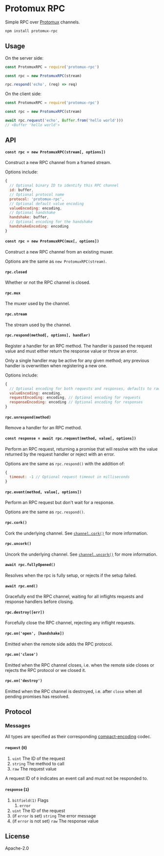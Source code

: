 # Protomux RPC

Simple RPC over [Protomux](https://github.com/mafintosh/protomux) channels.

```sh
npm install protomux-rpc
```

## Usage

On the server side:

```js
const ProtomuxRPC = require('protomux-rpc')

const rpc = new ProtomuxRPC(stream)

rpc.respond('echo', (req) => req)
```

On the client side:

```js
const ProtomuxRPC = require('protomux-rpc')

const rpc = new ProtomuxRPC(stream)

await rpc.request('echo', Buffer.from('hello world')))
// <Buffer 'hello world'>
```

## API

#### `const rpc = new ProtomuxRPC(stream[, options])`

Construct a new RPC channel from a framed stream.

Options include:

```js
{
  // Optional binary ID to identify this RPC channel
  id: buffer,
  // Optional protocol name
  protocol: 'protomux-rpc',
  // Optional default value encoding
  valueEncoding: encoding,
  // Optional handshake
  handshake: buffer,
  // Optional encoding for the handshake
  handshakeEncoding: encoding
}
```

#### `const rpc = new ProtomuxRPC(mux[, options])`

Construct a new RPC channel from an existing muxer.

Options are the same as `new ProtomuxRPC(stream)`.

#### `rpc.closed`

Whether or not the RPC channel is closed.

#### `rpc.mux`

The muxer used by the channel.

#### `rpc.stream`

The stream used by the channel.

#### `rpc.respond(method[, options], handler)`

Register a handler for an RPC method. The handler is passed the request value and must either return the response value or throw an error.

Only a single handler may be active for any given method; any previous handler is overwritten when registering a new one.

Options include:

```js
{
  // Optional encoding for both requests and responses, defaults to raw
  valueEncoding: encoding,
  requestEncoding: encoding, // Optional encoding for requests
  responseEncoding: encoding // Optional encoding for responses
}
```

#### `rpc.unrespond(method)`

Remove a handler for an RPC method.

#### `const response = await rpc.request(method, value[, options])`

Perform an RPC request, returning a promise that will resolve with the value returned by the request handler or reject with an error.

Options are the same as `rpc.respond()` with the addition of:

```js
{
  timeout: -1 // Optional request timeout in milliseconds
}
```

#### `rpc.event(method, value[, options])`

Perform an RPC request but don't wait for a response.

Options are the same as `rpc.respond()`.

#### `rpc.cork()`

Cork the underlying channel. See [`channel.cork()`](https://github.com/mafintosh/protomux#channelcork) for more information.

#### `rpc.uncork()`

Uncork the underlying channel. See [`channel.uncork()`](https://github.com/mafintosh/protomux#channeluncork) for more information.

#### `await rpc.fullyOpened()`

Resolves when the rpc is fully setup, or rejects if the setup failed.

#### `await rpc.end()`

Gracefully end the RPC channel, waiting for all inflights requests and response handlers before closing.

#### `rpc.destroy([err])`

Forcefully close the RPC channel, rejecting any inflight requests.

#### `rpc.on('open', [handshake])`

Emitted when the remote side adds the RPC protocol.

#### `rpc.on('close')`

Emitted when the RPC channel closes, i.e. when the remote side closes or rejects the RPC protocol or we closed it.

#### `rpc.on('destroy')`

Emitted when the RPC channel is destroyed, i.e. after `close` when all pending promises has resolved.

## Protocol

### Messages

All types are specified as their corresponding [compact-encoding](https://github.com/compact-encoding) codec.

#### `request` (`0`)

1.  `uint` The ID of the request
2.  `string` The method to call
3.  `raw` The request value

A request ID of `0` indicates an event call and must not be responded to.

#### `response` (`1`)

1.  `bitfield(1)` Flags
    1.  `error`
2.  `uint` The ID of the request
3.  (if `error` is set) `string` The error message
4.  (if `error` is not set) `raw` The response value

## License

Apache-2.0
